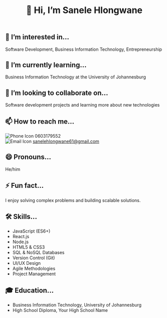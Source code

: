 <!DOCTYPE html>
<html lang="en">
<head>
  <meta charset="UTF-8">
  <meta name="viewport" content="width=device-width, initial-scale=1.0">
  <!-- Title and external stylesheet link -->
  <title>Sanele Hlongwane's Profile</title>
  <link rel="stylesheet" href="styles.css">
</head>
<body>
  <!-- Content section -->
  <div class="container">
    <header>
      <h1>👋 Hi, I’m Sanele Hlongwane</h1>
    </header>
    <section>
      <div class="info-item">
        <h2>👀 I’m interested in...</h2>
        <p>Software Development, Business Information Technology, Entrepreneurship</p>
      </div>
      <div class="info-item">
        <h2>🌱 I’m currently learning...</h2>
        <p>Business Information Technology at the University of Johannesburg</p>
      </div>
      <div class="info-item">
        <h2>💞️ I’m looking to collaborate on...</h2>
        <p>Software development projects and learning more about new technologies</p>
      </div>
      <div class="info-item">
        <h2>📫 How to reach me...</h2>
        <p class="contact-info">
          <img src="phone-icon.png" alt="Phone Icon"> 0603179552 <br>
          <img src="email-icon.png" alt="Email Icon"> <a href="mailto:sanelehlongwane61@gmail.com">sanelehlongwane61@gmail.com</a>
        </p>
      </div>
      <div class="info-item">
        <h2>😄 Pronouns...</h2>
        <p>He/him</p>
      </div>
      <div class="info-item">
        <h2>⚡ Fun fact...</h2>
        <p class="fun-fact">I enjoy solving complex problems and building scalable solutions.</p>
      </div>
      <div class="info-item skills">
        <h2>🛠️ Skills...</h2>
        <ul>
          <li>JavaScript (ES6+)</li>
          <li>React.js</li>
          <li>Node.js</li>
          <li>HTML5 & CSS3</li>
          <li>SQL & NoSQL Databases</li>
          <li>Version Control (Git)</li>
          <li>UI/UX Design</li>
          <li>Agile Methodologies</li>
          <li>Project Management</li>
        </ul>
      </div>
      <div class="info-item education">
        <h2>🎓 Education...</h2>
        <ul>
          <li>Business Information Technology, University of Johannesburg</li>
          <li>High School Diploma, Your High School Name</li>
        </ul>
      </div>
    </section>
  </div>
</body>
</html>
